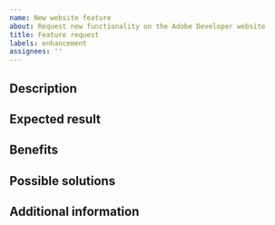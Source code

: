 ```yaml
---
name: New website feature
about: Request new functionality on the Adobe Developer website
title: Feature request
labels: enhancement
assignees: ''
---
```


## Description

<!-- (REQUIRED) Describe the feature you want added. -->

## Expected result

<!-- (REQUIRED) What is the expected result or behavior of this feature? -->

## Benefits

<!-- (REQUIRED) How does this feature improve the docs experience? -->

## Possible solutions

<!-- (OPTIONAL) What would a solution for this issue look like? -->

## Additional information

<!-- (OPTIONAL) What other information can you provide about this feature? -->

<!--
Thank you for taking the time to report this issue!
GitHub Issues in this repo should only relate to this project's codebase.

Before submitting this issue, please make sure you are complying with our Code of Conduct:
https://github.com/AdobeDocs/commerce-admin-developer/blob/main/CODE_OF_CONDUCT.md

Issues that do not comply with our Code of Conduct or do not contain enough information may be closed at the maintainers' discretion.

Feel free to remove this section before creating this issue.
-->
